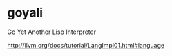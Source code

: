 # goyali

Go Yet Another Lisp Interpreter


http://llvm.org/docs/tutorial/LangImpl01.html#language


